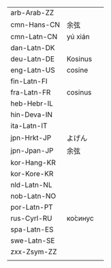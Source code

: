 | | | |
|-|-|-|
| arb-Arab-ZZ |  |  |
| cmn-Hans-CN | 余弦 |  |
| cmn-Latn-CN | yú xián |  |
| dan-Latn-DK |  |  |
| deu-Latn-DE | Kosinus |  |
| eng-Latn-US | cosine |  |
| fin-Latn-FI |  |  |
| fra-Latn-FR | cosinus |  |
| heb-Hebr-IL |  |  |
| hin-Deva-IN |  |  |
| ita-Latn-IT |  |  |
| jpn-Hrkt-JP | よげん |  |
| jpn-Jpan-JP | 余弦 |  |
| kor-Hang-KR |  |  |
| kor-Kore-KR |  |  |
| nld-Latn-NL |  |  |
| nob-Latn-NO |  |  |
| por-Latn-PT |  |  |
| rus-Cyrl-RU | ко́синус |  |
| spa-Latn-ES |  |  |
| swe-Latn-SE |  |  |
| zxx-Zsym-ZZ |  |  |
|  |  |  |
